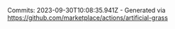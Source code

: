 Commits: 2023-09-30T10:08:35.941Z - Generated via https://github.com/marketplace/actions/artificial-grass
<br>
